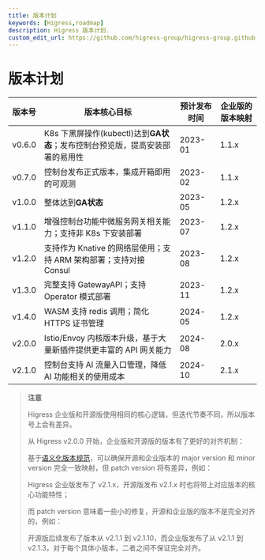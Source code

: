 ```yaml
---
title: 版本计划
keywords: [Higress,roadmap]
description: Higress 版本计划.
custom_edit_url: https://github.com/higress-group/higress-group.github.io/blob/main/i18n/zh-cn/docusaurus-plugin-content-docs/current/overview/roadmap.md
---
```


# 版本计划

| 版本号  | 版本核心目标 | 预计发布时间 | 企业版的版本映射 |
| ------- | -----------  | -----------  |  -----------  |  
| v0.6.0  | K8s 下黑屏操作(kubectl)达到**GA状态**；发布控制台预览版，提高安装部署的易用性   | 2023-01   | 1.1.x  | 
| v0.7.0  | 控制台发布正式版本，集成开箱即用的可观测   | 2023-02   |  1.1.x  | 
| v1.0.0  | 整体达到**GA状态**   | 2023-05   | 1.2.x  | 
| v1.1.0  | 增强控制台功能中微服务网关相关能力；支持非 K8s 下安装部署   | 2023-07   | 1.2.x  | 
| v1.2.0  | 支持作为 Knative 的网络层使用；支持 ARM 架构部署；支持对接 Consul   | 2023-08   | 1.2.x  | 
| v1.3.0  | 完整支持 GatewayAPI；支持 Operator 模式部署   | 2023-11   | 1.2.x  |  
| v1.4.0  | WASM 支持 redis 调用；简化 HTTPS 证书管理  | 2024-05   | 1.2.x  | 
| v2.0.0  | Istio/Envoy 内核版本升级，基于大量新插件提供更丰富的 API 网关能力  | 2024-08   | 2.0.x  | 
| v2.1.0  | 控制台支持 AI 流量入口管理，降低 AI 功能相关的使用成本  | 2024-10   | 2.1.x  | 


> **注意**
> 
>  Higress 企业版和开源版使用相同的核心逻辑，但迭代节奏不同，所以版本号上会有差异。
> 
>  从 Higress v2.0.0 开始，企业版和开源版的版本有了更好的对齐机制：
> 
>  基于[语义化版本规范](https://semver.org/)，可以确保开源和企业版本的 major version 和 minor version 完全一致映射，但 patch version 将有差异，例如：
>
>  Higress 企业版发布了 v2.1.x，开源版发布 v2.1.x 时也将带上对应版本的核心功能特性；
>
>  而 patch version 意味着一些小的修复，开源和企业版的版本不是完全对齐的，例如：
>
>  开源版后续发布了版本从 v2.1.1 到 v2.1.10，而企业版发布了从 v2.1.1 到 v2.1.3，对于每个具体小版本，二者之间不保证完全对齐。
